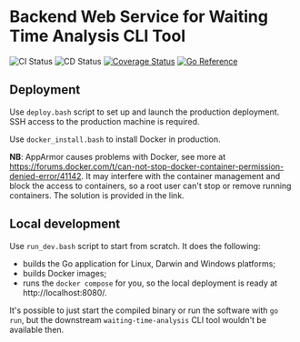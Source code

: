 # Backend Web Service for Waiting Time Analysis CLI Tool

![CI Status](https://github.com/AutomatedProcessImprovement/waiting-time-backend/actions/workflows/build.yaml/badge.svg) 
![CD Status](https://github.com/AutomatedProcessImprovement/waiting-time-backend/actions/workflows/deploy.yaml/badge.svg)
[![Coverage Status](https://coveralls.io/repos/github/AutomatedProcessImprovement/waiting-time-backend/badge.svg?branch=main)](https://coveralls.io/github/AutomatedProcessImprovement/waiting-time-backend?branch=main) 
[![Go Reference](https://pkg.go.dev/badge/github.com/AutomatedProcessImprovement/waiting-time-backend.svg)](https://pkg.go.dev/github.com/AutomatedProcessImprovement/waiting-time-backend)

## Deployment

Use `deploy.bash` script to set up and launch the production deployment. SSH access to the production machine is required.

Use `docker_install.bash` to install Docker in production.

**NB**: AppArmor causes problems with Docker, see more at https://forums.docker.com/t/can-not-stop-docker-container-permission-denied-error/41142. It may interfere with the container management and block the access to containers, so a root user can't stop or remove running containers. The solution is provided in the link. 

## Local development

Use `run_dev.bash` script to start from scratch. It does the following:

- builds the Go application for Linux, Darwin and Windows platforms;
- builds Docker images;
- runs the `docker compose` for you, so the local deployment is ready at http://localhost:8080/.

It's possible to just start the compiled binary or run the software with `go run`, but the downstream `waiting-time-analysis` CLI tool wouldn't be available then.